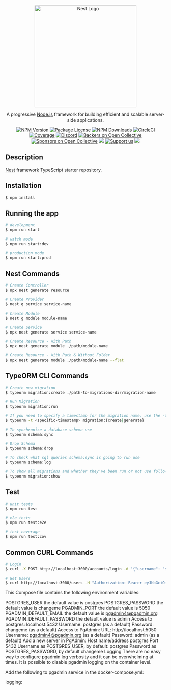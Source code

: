 <p align="center">
  <a href="http://nestjs.com/" target="blank"><img src="https://nestjs.com/img/logo_text.svg" width="320" alt="Nest Logo" /></a>
</p>

[circleci-image]: https://img.shields.io/circleci/build/github/nestjs/nest/master?token=abc123def456
[circleci-url]: https://circleci.com/gh/nestjs/nest

  <p align="center">A progressive <a href="http://nodejs.org" target="_blank">Node.js</a> framework for building efficient and scalable server-side applications.</p>
    <p align="center">
<a href="https://www.npmjs.com/~nestjscore" target="_blank"><img src="https://img.shields.io/npm/v/@nestjs/core.svg" alt="NPM Version" /></a>
<a href="https://www.npmjs.com/~nestjscore" target="_blank"><img src="https://img.shields.io/npm/l/@nestjs/core.svg" alt="Package License" /></a>
<a href="https://www.npmjs.com/~nestjscore" target="_blank"><img src="https://img.shields.io/npm/dm/@nestjs/common.svg" alt="NPM Downloads" /></a>
<a href="https://circleci.com/gh/nestjs/nest" target="_blank"><img src="https://img.shields.io/circleci/build/github/nestjs/nest/master" alt="CircleCI" /></a>
<a href="https://coveralls.io/github/nestjs/nest?branch=master" target="_blank"><img src="https://coveralls.io/repos/github/nestjs/nest/badge.svg?branch=master#9" alt="Coverage" /></a>
<a href="https://discord.gg/G7Qnnhy" target="_blank"><img src="https://img.shields.io/badge/discord-online-brightgreen.svg" alt="Discord"/></a>
<a href="https://opencollective.com/nest#backer" target="_blank"><img src="https://opencollective.com/nest/backers/badge.svg" alt="Backers on Open Collective" /></a>
<a href="https://opencollective.com/nest#sponsor" target="_blank"><img src="https://opencollective.com/nest/sponsors/badge.svg" alt="Sponsors on Open Collective" /></a>
  <a href="https://paypal.me/kamilmysliwiec" target="_blank"><img src="https://img.shields.io/badge/Donate-PayPal-ff3f59.svg"/></a>
    <a href="https://opencollective.com/nest#sponsor"  target="_blank"><img src="https://img.shields.io/badge/Support%20us-Open%20Collective-41B883.svg" alt="Support us"></a>
  <a href="https://twitter.com/nestframework" target="_blank"><img src="https://img.shields.io/twitter/follow/nestframework.svg?style=social&label=Follow"></a>
</p>
  <!--[![Backers on Open Collective](https://opencollective.com/nest/backers/badge.svg)](https://opencollective.com/nest#backer)
  [![Sponsors on Open Collective](https://opencollective.com/nest/sponsors/badge.svg)](https://opencollective.com/nest#sponsor)-->

## Description

[Nest](https://github.com/nestjs/nest) framework TypeScript starter repository.

## Installation

```bash
$ npm install
```

## Running the app

```bash
# development
$ npm run start

# watch mode
$ npm run start:dev

# production mode
$ npm run start:prod
```

## Nest Commands

```bash
# Create Controller
$ npx nest generate resource

# Create Provider
$ nest g service service-name

# Create Module
$ nest g module module-name

# Create Service
$ npx nest generate service service-name

# Create Resource - With Path
$ npx nest generate module ./path/module-name

# Create Resource - With Path & Without Folder
$ npx nest generate module ./path/module-name --flat

```

## TypeORM CLI Commands

```bash
# Create new migration
$ typeorm migration:create ./path-to-migrations-dir/migration-name

# Run Migration
$ typeorm migration:run

# If you need to specify a timestamp for the migration name, use the -t (alias for --timestamp) and pass the timestamp (should be a non-negative number)
$ typeorm -t <specific-timestamp> migration:{create|generate}

# To synchronize a database schema use
$ typeorm schema:sync

# Drop Schema
$ typeorm schema:drop

# To check what sql queries schema:sync is going to run use
$ typeorm schema:log

# To show all migrations and whether they've been run or not use following command:
$ typeorm migration:show
```

## Test

```bash
# unit tests
$ npm run test

# e2e tests
$ npm run test:e2e

# test coverage
$ npm run test:cov
```

## Common CURL Commands

```bash
# Login
$ curl -X POST http://localhost:3000/accounts/login -d '{"username": "sbarkaat", "password": "password123"}' -H "Content-Type: application/json"

# Get Users
$ curl http://localhost:3000/users -H "Authorization: Bearer eyJhbGciOiJIUzI1NiIsInR5cCI6IkpXVCJ9.eyJ1c2VybmFtZSI6InNiYXJrYWF0Iiwic3ViIjoxLCJpYXQiOjE2NjAxOTEyNjQsImV4cCI6MTY2MDIwNzI2NH0.9AcnXPlB7Buqfr1G2h-oz-1l3FOs1iPtKEUYcGLO0TY"

```
This Compose file contains the following environment variables:

POSTGRES_USER the default value is postgres
POSTGRES_PASSWORD the default value is changeme
PGADMIN_PORT the default value is 5050
PGADMIN_DEFAULT_EMAIL the default value is pgadmin4@pgadmin.org
PGADMIN_DEFAULT_PASSWORD the default value is admin
Access to postgres:
localhost:5432
Username: postgres (as a default)
Password: changeme (as a default)
Access to PgAdmin:
URL: http://localhost:5050
Username: pgadmin4@pgadmin.org (as a default)
Password: admin (as a default)
Add a new server in PgAdmin:
Host name/address postgres
Port 5432
Username as POSTGRES_USER, by default: postgres
Password as POSTGRES_PASSWORD, by default changeme
Logging
There are no easy way to configure pgadmin log verbosity and it can be overwhelming at times. It is possible to disable pgadmin logging on the container level.

Add the following to pgadmin service in the docker-compose.yml:

logging:
